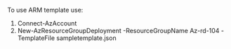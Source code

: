 To use ARM template use:
1. Connect-AzAccount
2. New-AzResourceGroupDeployment -ResourceGroupName Az-rd-104 -TemplateFile sampletemplate.json